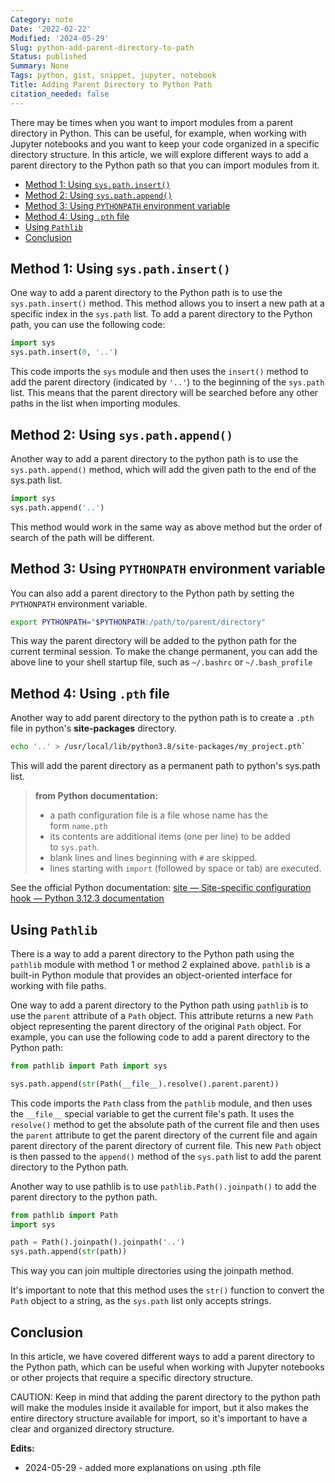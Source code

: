 ```yaml
---
Category: note
Date: '2022-02-22'
Modified: '2024-05-29'
Slug: python-add-parent-directory-to-path
Status: published
Summary: None
Tags: python, gist, snippet, jupyter, notebook
Title: Adding Parent Directory to Python Path
citation_needed: false
---
```



There may be times when you want to import modules from a parent directory in Python. This can be useful, for example, when working with Jupyter notebooks and you want to keep your code organized in a specific directory structure. In this article, we will explore different ways to add a parent directory to the Python path so that you can import modules from it.

<!-- MarkdownTOC autolink="true" autoanchor="true" -->

- [Method 1: Using `sys.path.insert()`](#method-1-using-syspathinsert)
- [Method 2: Using `sys.path.append()`](#method-2-using-syspathappend)
- [Method 3: Using `PYTHONPATH` environment variable](#method-3-using-pythonpath-environment-variable)
- [Method 4: Using `.pth` file](#method-4-using-pth-file)
- [Using `Pathlib`](#using-pathlib)
- [Conclusion](#conclusion)

<!-- /MarkdownTOC -->

<a id="method-1-using-syspathinsert"></a>

## Method 1: Using `sys.path.insert()`

One way to add a parent directory to the Python path is to use the `sys.path.insert()` method. This method allows you to insert a new path at a specific index in the `sys.path` list. To add a parent directory to the Python path, you can use the following code:

```python
import sys
sys.path.insert(0, '..')
```

This code imports the `sys` module and then uses the `insert()` method to add the parent directory (indicated by `'..'`) to the beginning of the `sys.path` list. This means that the parent directory will be searched before any other paths in the list when importing modules.

<a id="method-2-using-syspathappend"></a>

## Method 2: Using `sys.path.append()`

Another way to add a parent directory to the python path is to use the `sys.path.append()` method, which will add the given path to the end of the sys.path list.

```python
import sys
sys.path.append('..')
```

This method would work in the same way as above method but the order of search of the path will be different.

<a id="method-3-using-pythonpath-environment-variable"></a>

## Method 3: Using `PYTHONPATH` environment variable

You can also add a parent directory to the Python path by setting the `PYTHONPATH` environment variable.

```sh
export PYTHONPATH="$PYTHONPATH:/path/to/parent/directory"
```

This way the parent directory will be added to the python path for the current terminal session. To make the change permanent, you can add the above line to your shell startup file, such as `~/.bashrc` or `~/.bash_profile`

<a id="method-4-using-pth-file"></a>

## Method 4: Using `.pth` file

Another way to add parent directory to the python path is to create a `.pth` file in python's **site-packages** directory.

```sh
echo '..' > /usr/local/lib/python3.8/site-packages/my_project.pth`
```

This will add the parent directory as a permanent path to python's sys.path list.

> **from Python documentation:**
> - a path configuration file is a file whose name has the form `name.pth` 
>  - its contents are additional items (one per line) to be added to `sys.path`. 
>  - blank lines and lines beginning with `#` are skipped.
>  - lines starting with `import` (followed by space or tab) are executed.

See the official Python documentation:  [site — Site-specific configuration hook — Python 3.12.3 documentation](https://docs.python.org/3/library/site.html)


<a id="using-pathlib"></a>

## Using `Pathlib`

There is a way to add a parent directory to the Python path using the `pathlib` module with method 1 or method 2 explained above.  `pathlib` is a built-in Python module that provides an object-oriented interface for working with file paths.

One way to add a parent directory to the Python path using `pathlib` is to use the `parent` attribute of a `Path` object. This attribute returns a new `Path` object representing the parent directory of the original `Path` object. For example, you can use the following code to add a parent directory to the Python path:

```python
from pathlib import Path import sys 

sys.path.append(str(Path(__file__).resolve().parent.parent))
```

This code imports the `Path` class from the `pathlib` module, and then uses the `__file__` special variable to get the current file's path. It uses the `resolve()` method to get the absolute path of the current file and then uses the `parent` attribute to get the parent directory of the current file and again parent directory of the parent directory of current file. This new `Path` object is then passed to the `append()` method of the `sys.path` list to add the parent directory to the Python path.

Another way to use pathlib is to use `pathlib.Path().joinpath()` to add the parent directory to the python path.

```python
from pathlib import Path
import sys 

path = Path().joinpath().joinpath('..')
sys.path.append(str(path))
```

This way you can join multiple directories using the joinpath method.

It's important to note that this method uses the `str()` function to convert the `Path` object to a string, as the `sys.path` list only accepts strings.
<a id="conclusion"></a>

## Conclusion

In this article, we have covered different ways to add a parent directory to the Python path, which can be useful when working with Jupyter notebooks or other projects that require a specific directory structure.

CAUTION: Keep in mind that adding the parent directory to the python path will make the modules inside it available for import, but it also makes the entire directory structure available for import, so it's important to have a clear and organized directory structure.

**Edits:**
- 2024-05-29 - added more explanations on using .pth file
